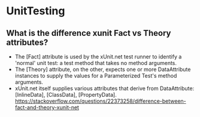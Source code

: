 # UnitTesting


## What is the difference xunit Fact vs Theory attributes?

- The [Fact] attribute is used by the xUnit.net test runner to identify a 'normal' unit test: a test method that takes no method arguments.
- The [Theory] attribute, on the other, expects one or more DataAttribute instances to supply the values for a Parameterized Test's method arguments.
- xUnit.net itself supplies various attributes that derive from DataAttribute: [InlineData], [ClassData], [PropertyData].
https://stackoverflow.com/questions/22373258/difference-between-fact-and-theory-xunit-net
